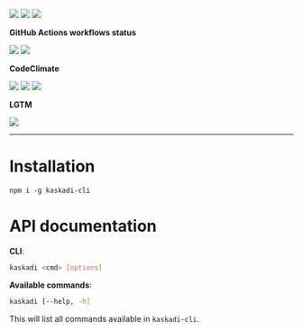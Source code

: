 ![](https://img.shields.io/github/package-json/v/kaskadi/kaskadi-cli)
![](https://img.shields.io/badge/code--style-standard-blue)
![](https://img.shields.io/github/license/kaskadi/kaskadi-cli?color=blue)

**GitHub Actions workflows status**

[![](https://img.shields.io/github/workflow/status/kaskadi/kaskadi-cli/publish?label=publish&logo=npm)](https://github.com/kaskadi/kaskadi-cli/actions?query=workflow%3Apublish)
[![](https://img.shields.io/github/workflow/status/kaskadi/kaskadi-cli/build?label=build&logo=mocha)](https://github.com/kaskadi/kaskadi-cli/actions?query=workflow%3Abuild)

**CodeClimate**

[![](https://img.shields.io/codeclimate/maintainability/kaskadi/kaskadi-cli?label=maintainability&logo=Code%20Climate)](https://codeclimate.com/github/kaskadi/kaskadi-cli)
[![](https://img.shields.io/codeclimate/tech-debt/kaskadi/kaskadi-cli?label=technical%20debt&logo=Code%20Climate)](https://codeclimate.com/github/kaskadi/kaskadi-cli)
[![](https://img.shields.io/codeclimate/coverage/kaskadi/kaskadi-cli?label=test%20coverage&logo=Code%20Climate)](https://codeclimate.com/github/kaskadi/kaskadi-cli)

**LGTM**

[![](https://img.shields.io/lgtm/grade/javascript/github/kaskadi/kaskadi-cli?label=code%20quality&logo=LGTM)](https://lgtm.com/projects/g/kaskadi/kaskadi-cli/?mode=list&logo=LGTM)

****

# Installation

```
npm i -g kaskadi-cli
```

# API documentation

<!-- LINKS -->

**CLI**:
```bash
kaskadi <cmd> [options]
```

**Available commands**:
```bash
kaskadi [--help, -h]
```

This will list all commands available in `kaskadi-cli`.